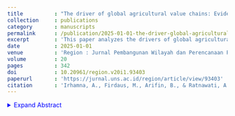 ```yaml
---
title          : "The driver of global agricultural value chains: Evidence from 6 ASEAN Countries"
collection     : publications
category       : manuscripts
permalink      : /publication/2025-01-01-the-driver-global-agricultural-value-chains
excerpt        : 'This paper analyzes the drivers of global agricultural value chains across six ASEAN countries.'
date           : 2025-01-01
venue          : 'Region : Jurnal Pembangunan Wilayah dan Perencanaan Partisipatif'
volume         : 20
pages          : 342
doi            : 10.20961/region.v20i1.93403
paperurl       : 'https://jurnal.uns.ac.id/region/article/view/93403'
citation       : 'Irhamna, A., Firdaus, M., Arifin, B., & Ratnawati, A. (2025). "The driver of global agricultural value chains: Evidence from 6 ASEAN Countries." <i>Region : Jurnal Pembangunan Wilayah dan Perencanaan Partisipatif</i>, 20, 342. https://doi.org/10.20961/region.v20i1.93403'
---
```


<details>
  <summary style="cursor:pointer; color:blue;">Expand Abstract</summary>
  <p>
    This paper analyzes the drivers of global agricultural value chains across six ASEAN countries.
    The study explores trade flows, competitiveness, and integration into the global market.
  </p>
</details>
